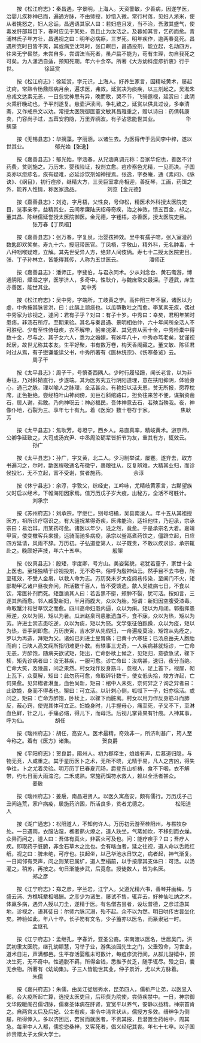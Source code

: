 <!-- { "loadSidebar": true } -->
　　按《松江府志》：秦昌遇，字景明，上海人。天资警敏，少善病，因遂学医，治婴儿疾称神已而，遍通方脉，不由师授，妙悟入微。常行村落，见妇人淅米，使从者挑怒之，妇人忿诟，昌遇语其家人曰：若妇痘且发，当不治，吾激其盛气，使毒发肝部耳目下，春时应见于某处，吾且止为汝活之。及暮如其言，乞药而愈。青浦林氏子年方壮，昌遇视之曰：明年必病瘵，三岁死。明年疾作，逾两春竟死。昌遇所克时日皆不爽，其或病至沈笃时，张口瞑目，昌遇投剂，能立起，名动四方，往来无宁晷然，未尝自多，尝谓法当死者，虽卢扁不能为，苟有生理，勿自我死之可矣。为人潇洒自适，预知死期，年六十余卒。所著《大方幼科痘疹折衷》行于世。
　　　　　徐延赏

　　按《松江府志》：徐延赏，字元识，上海人。好养生家言，因精岐黄术，屡起沈疴。常熟令杨鼎熙病月余，遍求医，弗效。延赏决为痰疾，以三剂起之。吴淞朱总戎文达素无恙，一日忽觉神思有异，晚而歌，哭不节，飞骑邀视，延赏曰：此阴火乘肝晚动也，予平剂遂复。悬壶沪渎间，争礼致之，延赏以供具过设，多奉清斋，又作戒杀文以劝。常授太医院御医董文敏其昌雅重之，赠以诗曰：药倩韩康卖，门容尚子过，五茸安豹隐，万里弄鸥波。有子沾恩能世其业。
　　　　　华摛藻

　　按《无锡县志》：华摛藻，字丽涵，以诸生去。为医得传于云间李中梓，遂以世其业。
　　　　　郁光始【张逸】

　　按《嘉善县志》：郁光始，字涵春，从兄涵真调元称：吾家华佗也，善医不计药费，贫则施之。万历末，婴孩险证，投剂立愈。痘疹察色尤精，一见而决。子国英亦以痘疹名，疾有疑难，必延诊饮剂如神授焉。张逸，字泰庵，通《素问》、《脉诀》、《纲目》，初行痘疹，继精大方，三吴巨室拿舟相迎，善抚琴，工画，药饵之外，能养人性情，称医家逸品。
　　　　　刘览【金元德】

　　按《嘉善县志》：刘览，字月梧，父性良，号仰松，精医术外科授太医院吏目，览事亲孝，益精其业，云间孝廉陆庆绍母奇疾，治之神效，馈五百金，却之。董其昌、陈继儒延誉授太医院御医。金元德，字锺梧，亦善医，授太医院吏目。
　　　　　张万春【丁凤梧】

　　按《嘉善县志》：张万春，字复泉，治婴孩神效。里中有孺子啼，张入室灌药数匙即欢笑矣。寿九十六，授冠带医官。丁凤梧，字敬山，精外科，无名肿毒，十八种咽喉疑难，立解。其先世受异人方，绝非人间伎俩。寿七十二授太医院吏目。张、丁子孙林立，皆能得其传，人称为五世医云。
　　　　　潘师正

　　按《嘉善县志》：潘师正，字斐伯，与君永同术。少从刘念台、黄石斋游，博通阴阳，燥湿之学，医学济人，多奇中。性耿介，与魏庶常交最深。子遵武，庠生亦善医，能世其业。
　　　　　吴中秀

　　按《松江府志》：吴中秀，字端所，工岐黄之学。高仲阳三年不寐，诸医以为虚，中秀按其脉皆洪，曰：此膈上顽痰也。以瓜蔕散吐之而愈。李某素无疾，偶过中秀家为诊视之，遽问：君有子乎？对曰：有子十岁。中秀曰：幸矣，君明年某时患疡，非汤石所疗。至期果验。其名与秦昌遇、景明相伯仲，六十年间所全活人不可胜纪、少有至性侍母疾，衣不解带，躬亲浣濯、其兄尝从索十金，中秀检橐中得数十金，尽与之、其子女六人，悉为之婚嫁，有姊年八十，中秀亦笃老矣，犹谨视起居，故世尤称其孝友。生平好聚，书有数万卷，构天香阁藏之。董文敏、陈征君时过从焉，有子懋谦能读父书，中秀所著有《医林统宗》、《伤寒备览》云。
　　　　　周子干

　　按《太平县志》：周子干，号慎斋西隅人。少时行履轻跚，闻长老言，以为非寿征，乃对斜拗直行，步遂端。其为医务究五行阴阳道理，意在扶阳抑阴，体验身心，通己之脉，理以喻人之脉理，全活甚众。有艳妇以活夫恩，贫无所报，愿荐枕席，正色拒绝。尝经柏叶山神祠傍，见巨石斜绾路口，担负往来苦不便，谋捐资凿石，居人谢，弗敢。乃向神呪云：神必福民，吾体神意去石，若殃当殃我。夜，神像仆地，石裂为三。享年七十有九。着《医案》数十卷存于家。
　　　　　焦耿芳

　　按《太平县志》：焦耿芳，号坦宁，西乡人。易直真率，精岐黄术。游京师，公卿争延致之，大司成汤宾尹、中丞周汝砺辈皆折节为友，重其有方，辄效云。
　　　　　孙广

　　按《太平县志》：孙广，字又黄，北二人。少习制举试，屡蹇。遂弃去，取方书遍习之，尔时，歙医程敬通名布徽宁，裹粮往从，反复辨难，大精其业归，而诊候投匕，无不立起，富不受谢，贫者施药。
　　　　　余淳

　　按《休宁县志》：余淳，字敦父，综经史，工吟咏，尤精岐黄家言，古黟望族父时启以经术，下帷海阳因家焉。值万历戊子岁大疫，出秘方，全活不可胜计。
　　　　　刘承宗

　　按《苏州府志》：刘承宗，字继仁，别号培橘，吴县南濠人。年十五从其祖授医方，祖所诊疗窃识之。有大驵祝某得奇疾，医弗能治，适祖他往，乃迎承，宗承宗曰：易治耳，用某药可愈。诸医以年少，诋之然，竟愈。于是承宗名大着。嘉靖甲寅，倭变檄客兵来援，远骑而驰多病疫，承宗以釜鬲煮药饮之，僵踣立起，日应四方延请，风雨不辞。万历初。子弘道登第人，以子既贵，不敢以疾求诊，承宗辄赴之。晚颇好声技，年六十五卒。
　　　　　殷榘

　　按《仪真县志》：殷矩，字度卿，号方山。美姿髯貌，老犹若童子，家世十全上医也。至矩独精于诊视投剂，无不奇中。俗呼为殷神仙云。然手目不去书卷，所至辄效，不受人金帛，以救人命为志。万历癸未岁大疫闾巷传染，至阖门不火，矩部勒甲乙诸户昼夜奔问，所活数千百人，皆不受馈遗。歙人吴铣病七日，不食以饮，常医补剂而死。矩亟谕其人曰：若舌黑不挺，颊肿不裂，犹可活。按如言，三逐其热而愈。邻人臧娶新妇，半月而腹大，众以为胎。矩谓：新妇因空腹受漆毒。命取蟹汁和甘草饮之而愈。四川高命妇患内逼，众以为痢。矩以为月闭。郭指挥患厥逆，众以为阴，矩以为暑。瓜洲赵臬司患胀遗血不，食不寐，众以为热，矩以为劳。许进士崇志患吃逆，众以为痰，矩以为怒。文学张征伯跞躁，众以为疫，矩以为热，皆手到即愈。万历庚寅，吉水罗从先假归，一舟遍疫莫治，矩馆从先痊之，罗以为再造，拜矩为父。诸如已刘进士昱胃痛；已黄十六寒狂；已汤总岳夫人胞胎而痢；已陕人高文痫所指切难更仆数。有轶事三尤奇，一人疾病甚就矩诊，一亡命无恙，方醉饱，随病夫欲试矩，矩出，亡命卧椟上候之，见矩归，意欲急试，骤下椟，矩先诊病者曰：汝无甚疾，一服可愈。诊亡命曰：汝病甚，速归，夜分当绝。亡命大笑，及陵晨，问之果然。村女戏作反身筋斗，忽视人，足上首下，视屋，砌上瓦下，众莫解，矩曰：此勿药可愈，命取碎针数千，使女低头拾，竣方许起，亡何果愈。见舁槥者淋血，血色尚新，矩曰：棺中人未死，奈何舁之？询之舁者曰：此欲娩，身而不得者也。榘曰：可立活。以针刺心侧，呱呱下一子，妇亦徐活。或问之，矩曰：亡命方醉饱，卧椟上，以骤下而脏离。村女以用力作反身筋斗而肺反，蔽心窍，使兜其体可立正。妇娩身时，儿手握母心，痛至死，子又不下，至淋血色鲜，针之儿，手痛必缩，得儿下，而母活。后视儿掌背果有针痕。人神其事，呼为仙。
　　　　　胡任

　　按《瑞州府志》：胡任，高安人。医术最精，奇效非一，所济利甚广，筠人至今称之。着有《医方》诸集。
　　　　　贺良爵

　　按《平阳府志》：贺良爵，隰州人。初为郡庠生，烺烺有声，后慕道归隐，与物无竞，人咸重之。其于星历医卜之术，无所不晓，尤精于易，凡人之吉凶，得失争往，卜之尤着灵验。明万历丁巳春夏亢旸，爵登东山祈祷，食不下咽，衣不解带，约七日而大雨滂沱，二禾成熟。常施药饵符水救人，赖以全活者甚众。
　　　　　姜扆

　　按《瑞州府志》：姜扆，南昌进贤人。以医久寓高安，颇有儒行。万历戊子己丑间连荒，家户病疫，扆施药济困，所活良多，贫者尤德之。
　　　　　松阳道人

　　按《湖广通志》：松阳道人，不知何许人。万历初云游至桂阳州，与樵牧杂处。一日遇雨，衣服沾湿，樵者爇火燎之，道人趺坐，气蒸如炊，不移刻而衣燥。众异而问之，道人曰：吾体有真火，非薪火可及也。问：能疗疾乎？曰；吾疗人疾。即取药于脏腑，非金石草木之比也。会有咯血者，延之往视，道人命以舌餂红纸，视之曰：脾未绝，可疗也。扶起坐，以己华池水日饮之，病者起，神气渐复。一日闻邻有哭声，问之则某已属纩，道人至榻前，以手按摩其支体曰：可活。以汤灌之，稍苏，再按之。旬日渐能步武，后竟愈。授徒数人，皆为名医。
　　　　　郑之彦

　　按《江宁府志》：郑之彦，字兰岩，江宁人。父道光精六书，善琴并画梅，与盛云浦、方樵城辈相唱酬。之彦少为诸生，屡试不售，辄弃去，好神仙吐纳之术，体羸多病，遇异人授以刀圭，遂精于医。有名僧古昙者，设坛普德，之彦过游其地，诊视之，语其徒曰：尔师六脉沉溺，殆不起。众不以为然。明日哄传古昙坐化矣。神验如此，年八十卒。长子笏有文名，少子簠亦以医名，而篆隶冠一时。
　　　　　孟继孔

　　按《江宁府志》：孟继孔，字春沂，亚圣公裔。宋南渡以医名，世居吴门。洪武初隶太医院，继孔幼颖慧，习举子业，游焦淡园先生之门，父垂殁命，习世业，道术日进，声满都邑。生平存活婴稚未可数计，每痘疹流行间，从群儿游嬉中，预决生死，无不奇中。性通脱不羁，所得金钱，悉推予贫乏，随手辄尽。殁之日，囊无余物。所著有《幼幼集》。子三人皆能世其业，仲子景沂，尤以大方脉着。
　　　　　朱儒

　　按《嘉兴府志》：朱儒，由吴江徙居秀水，昆弟四人，儒析产让弟，以医显入都，会大疫所起亡算，选授太医吏目，后积赀为院使，尝侍疾禁中。一日，神宗御文华殿暖阁召儒切脉，儒奏圣体病在肝肾，宜宽平以养气，安静以益精。神宗首肯之。自两宫太后及后妃、公主有疾，率令中涓言状从，儒授方多效。缙绅争为倒屣，所得俸入，多以济困厄，若贫而就医者，不责其报，且潜置金药帖中，周其急。每里中人入都，儒恋恋桑梓，又客死者，倡义经纪其丧。年七十七卒。以子国祚贵赠太子太保大学士。
